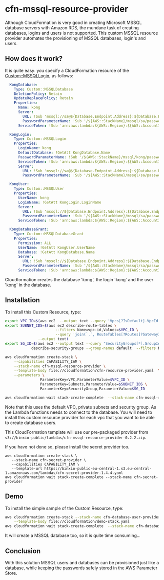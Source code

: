 # cfn-mssql-resource-provider

Although CloudFormation is very good in creating Microsoft MSSQL database servers with Amazon RDS, the mundane task of creating databases, logins and users is not supported. 
This custom MSSQL resource provider automates the provisioning of MSSQL databases, login's and users.


## How does it work?
It is quite easy: you specify a CloudFormation resource of the [Custom::MSSQLLogin](docs/MSSQLUser.md), as follows:

```yaml
  KongDatabase:
    Type: Custom::MSSQLDatabase
    DeletionPolicy: Retain
    UpdateReplacePolicy: Retain
    Properties:
      Name: kong
      Server:
        URL: !Sub 'mssql://sa@${Database.Endpoint.Address}:${Database.Endpoint.Port}'
        PasswordParameterName: !Sub '/${AWS::StackName}/mssql/sa/password'
      ServiceToken: !Sub 'arn:aws:lambda:${AWS::Region}:${AWS::AccountId}:function:binxio-cfn-mssql-resource-provider-${VPC}'

  KongLogin:
    Type: Custom::MSSQLLogin
    Properties:
      LoginName: kong
      DefaultDatabase: !GetAtt KongDatabase.Name
      PasswordParameterName: !Sub '/${AWS::StackName}/mssql/kong/password'
      ServiceToken: !Sub 'arn:aws:lambda:${AWS::Region}:${AWS::AccountId}:function:binxio-cfn-mssql-resource-provider-${VPC}'
      Server:
        URL: !Sub 'mssql://sa@${Database.Endpoint.Address}:${Database.Endpoint.Port}'
        PasswordParameterName: !Sub '/${AWS::StackName}/mssql/sa/password'

  KongUser:
    Type: Custom::MSSQLUser
    Properties:
      UserName: kong
      LoginName: !GetAtt KongLogin.LoginName
      Server:
        URL: !Sub 'mssql://${Database.Endpoint.Address}:${Database.Endpoint.Port}/${KongDatabase.Name}'
        PasswordParameterName: !Sub '/${AWS::StackName}/mssql/sa/password'
      ServiceToken: !Sub 'arn:aws:lambda:${AWS::Region}:${AWS::AccountId}:function:binxio-cfn-mssql-resource-provider-${VPC}'

  KongDatabaseGrant:
    Type: Custom::MSSQLDatabaseGrant
    Properties:
      Permission: ALL
      UserName: !GetAtt KongUser.UserName
      Database: !GetAtt KongDatabase.Name
      Server:
        URL: !Sub 'mssql://${Database.Endpoint.Address}:${Database.Endpoint.Port}/${KongDatabase.Name}'
        PasswordParameterName: !Sub '/${AWS::StackName}/mssql/sa/password'
      ServiceToken: !Sub 'arn:aws:lambda:${AWS::Region}:${AWS::AccountId}:function:binxio-cfn-mssql-resource-provider-${VPC}'

```
Cloudformation creates the database 'kong', the login 'kong' and the user 'kong' in the database.


## Installation
To install this Custom Resource, type:

```sh
export VPC_ID=$(aws ec2  --output text --query 'Vpcs[?IsDefault].VpcId' describe-vpcs)
export SUBNET_IDS=$(aws ec2 describe-route-tables \
                       --filters Name=vpc-id,Values=$VPC_ID \
                       --query 'join(`,`, RouteTables[?Routes[?GatewayId == null]].Associations[].SubnetId)' \
		       --output text)
export SG_ID=$(aws ec2 --output text --query "SecurityGroups[*].GroupId" \
			describe-security-groups --group-names default  --filters Name=vpc-id,Values=$VPC_ID)

aws cloudformation create-stack \
	--capabilities CAPABILITY_IAM \
	--stack-name cfn-mssql-resource-provider \
	--template-body file://cloudformation/cfn-resource-provider.yaml  \
	--parameters \
	            ParameterKey=VPC,ParameterValue=$VPC_ID \
	            ParameterKey=Subnets,ParameterValue=$SUBNET_IDS \
                ParameterKey=SecurityGroup,ParameterValue=$SG_ID

aws cloudformation wait stack-create-complete  --stack-name cfn-mssql-resource-provider 
```
Note that this uses the default VPC, private subnets and security group. As the Lambda functions needs to connect to the database. You will need to 
install this custom resource provider for each vpc that you want to be able to create database users.

This CloudFormation template will use our pre-packaged provider from `s3://binxio-public/lambdas/cfn-mssql-resource-provider-0.2.2.zip`.

If you have not done so, please install the secret provider too.

```
aws cloudformation create-stack \
   --stack-name cfn-secret-provider \
   --capabilities CAPABILITY_IAM \
   --template-url https://binxio-public-eu-central-1.s3.eu-central-1.amazonaws.com/lambdas/cfn-secret-provider-1.4.4.yaml 
aws cloudformation wait stack-create-complete --stack-name cfn-secret-provider
```

## Demo
To install the simple sample of the Custom Resource, type:

```sh
aws cloudformation create-stack --stack-name cfn-database-user-provider-demo \
	--template-body file://cloudformation/demo-stack.yaml
aws cloudformation wait stack-create-complete  --stack-name cfn-database-user-provider-demo
```
It will create a MSSQL database too, so it is quite time consuming...

## Conclusion
With this solution MSSQL users and databases can be provisioned just like a database, while keeping the
passwords safely stored in the AWS Parameter Store.
